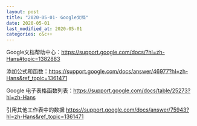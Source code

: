```yaml
---
layout: post
title: "2020-05-01- Google文档"
date: 2020-05-01
last_modified_at: 2020-05-01
categories: c&c++
---
```



<!--more-->
Google文档帮助中心：https://support.google.com/docs/?hl=zh-Hans#topic=1382883

添加公式和函数：https://support.google.com/docs/answer/46977?hl=zh-Hans&ref_topic=1361471

Google 电子表格函数列表：https://support.google.com/docs/table/25273?hl=zh-Hans

引用其他工作表中的数据 https://support.google.com/docs/answer/75943?hl=zh-Hans&ref_topic=1361471